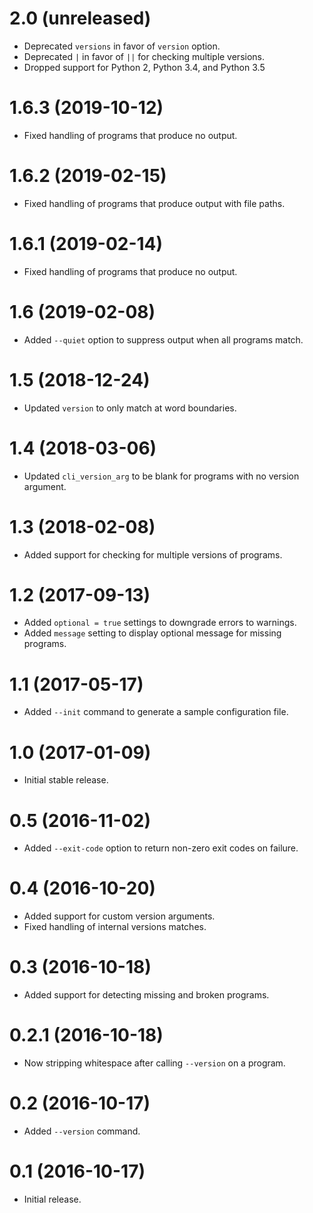 # 2.0 (unreleased)

- Deprecated `versions` in favor of `version` option.
- Deprecated `|` in favor of `||` for checking multiple versions.
- Dropped support for Python 2, Python 3.4, and Python 3.5

# 1.6.3 (2019-10-12)

- Fixed handling of programs that produce no output.

# 1.6.2 (2019-02-15)

- Fixed handling of programs that produce output with file paths.

# 1.6.1 (2019-02-14)

- Fixed handling of programs that produce no output.

# 1.6 (2019-02-08)

- Added `--quiet` option to suppress output when all programs match.

# 1.5 (2018-12-24)

- Updated `version` to only match at word boundaries.

# 1.4 (2018-03-06)

- Updated `cli_version_arg` to be blank for programs with no version argument.

# 1.3 (2018-02-08)

- Added support for checking for multiple versions of programs.

# 1.2 (2017-09-13)

- Added `optional = true` settings to downgrade errors to warnings.
- Added `message` setting to display optional message for missing programs.

# 1.1 (2017-05-17)

- Added `--init` command to generate a sample configuration file.

# 1.0 (2017-01-09)

- Initial stable release.

# 0.5 (2016-11-02)

- Added `--exit-code` option to return non-zero exit codes on failure.

# 0.4 (2016-10-20)

- Added support for custom version arguments.
- Fixed handling of internal versions matches.

# 0.3 (2016-10-18)

- Added support for detecting missing and broken programs.

# 0.2.1 (2016-10-18)

- Now stripping whitespace after calling `--version` on a program.

# 0.2 (2016-10-17)

- Added `--version` command.

# 0.1 (2016-10-17)

 - Initial release.
